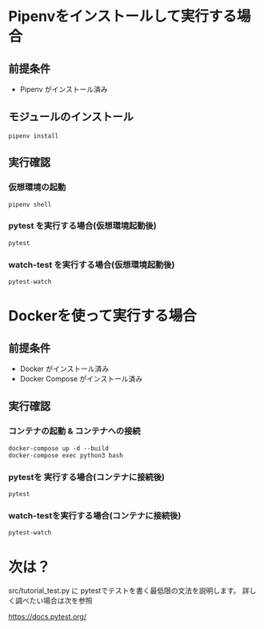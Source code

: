 # Pipenvをインストールして実行する場合

## 前提条件
 * Pipenv がインストール済み

## モジュールのインストール
```
pipenv install
```

## 実行確認

### 仮想環境の起動
```
pipenv shell
```

### pytest を実行する場合(仮想環境起動後)
```
pytest
```

### watch-test を実行する場合(仮想環境起動後)
```
pytest-watch
```

# Dockerを使って実行する場合

## 前提条件
 * Docker がインストール済み
 * Docker Compose がインストール済み

## 実行確認

### コンテナの起動 & コンテナへの接続
```
docker-compose up -d --build
docker-compose exec python3 bash
```

### pytestを 実行する場合(コンテナに接続後)
```
pytest
```

### watch-testを実行する場合(コンテナに接続後)
```
pytest-watch
```

# 次は？

src/tutorial_test.py に pytestでテストを書く最低限の文法を説明します。
詳しく調べたい場合は次を参照

https://docs.pytest.org/
